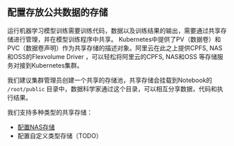 ## 配置存放公共数据的存储
运行机器学习模型训练需要训练代码，数据以及训练结果的输出，需要通过共享存储进行管理，并在模型训练程序中共享。
Kubernetes中提供了PV（数据卷）和PVC（数据卷声明）作为共享存储的描述对象。阿里云在此之上提供CPFS, NAS和OSS的Flexvolume Driver ，可以轻松将阿里云的CPFS, NAS和OSS 等存储服务对接到Kubernetes集群。

我们建议集群管理员创建一个共享的存储池，共享存储会挂载到Notebook的 `/root/public` 目录中，数据科学家通过这个目录，可以相互分享数据，代码和执行结果。 

我们支持多种类型的共享存储：
* [配置NAS存储](./SETUP_NAS.md)
* 配置自定义类型存储（TODO）
